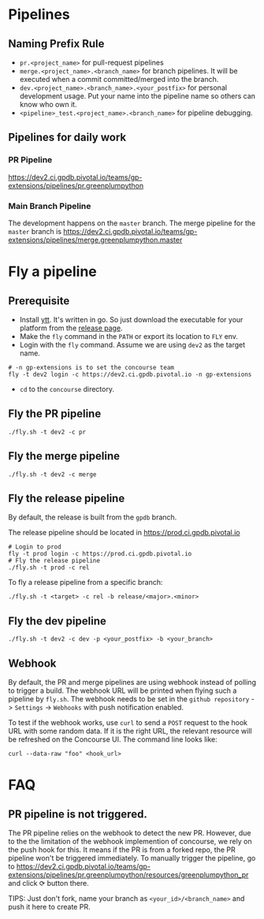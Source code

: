 # Pipelines

## Naming Prefix Rule

- `pr.<project_name>` for pull-request pipelines
- `merge.<project_name>.<branch_name>` for branch pipelines. It will be executed when a commit committed/merged into the branch.
- `dev.<project_name>.<branch_name>.<your_postfix>` for personal development usage. Put your name into the pipeline name so others can know who own it.
- `<pipeline>_test.<project_name>.<branch_name>` for pipeline debugging.

## Pipelines for daily work

### PR Pipeline

https://dev2.ci.gpdb.pivotal.io/teams/gp-extensions/pipelines/pr.greenplumpython

### Main Branch Pipeline

The development happens on the `master` branch. The merge pipeline for the `master` branch is
https://dev2.ci.gpdb.pivotal.io/teams/gp-extensions/pipelines/merge.greenplumpython.master


# Fly a pipeline

## Prerequisite

- Install [ytt](https://carvel.dev/ytt/). It's written in go. So just download the executable for your platform from the [release page](https://github.com/vmware-tanzu/carvel-ytt/releases).
- Make the `fly` command in the `PATH` or export its location to `FLY` env.
- Login with the `fly` command. Assume we are using `dev2` as the target name.

```
# -n gp-extensions is to set the concourse team
fly -t dev2 login -c https://dev2.ci.gpdb.pivotal.io -n gp-extensions
```

- `cd` to the `concourse` directory.

## Fly the PR pipeline

```
./fly.sh -t dev2 -c pr
```

## Fly the merge pipeline

```
./fly.sh -t dev2 -c merge
```

## Fly the release pipeline

By default, the release is built from the `gpdb` branch.

The release pipeline should be located in https://prod.ci.gpdb.pivotal.io

```
# Login to prod
fly -t prod login -c https://prod.ci.gpdb.pivotal.io
# Fly the release pipeline
./fly.sh -t prod -c rel
```

To fly a release pipeline from a specific branch:

```
./fly.sh -t <target> -c rel -b release/<major>.<minor>
```

## Fly the dev pipeline

```
./fly.sh -t dev2 -c dev -p <your_postfix> -b <your_branch>
```

## Webhook

By default, the PR and merge pipelines are using webhook instead of polling to trigger a build. The webhook URL will be printed when flying such a pipeline by `fly.sh`. The webhook needs to be set in the `github repository` -> `Settings` -> `Webhooks` with push notification enabled.

To test if the webhook works, use `curl` to send a `POST` request to the hook URL with some random data. If it is the right URL, the relevant resource will be refreshed on the Concourse UI. The command line looks like:

```
curl --data-raw "foo" <hook_url>
```

# FAQ

## PR pipeline is not triggered.

The PR pipeline relies on the webhook to detect the new PR. However, due to the the limitation of the webhook implemention of concourse, we rely on the push hook for this. It means if the PR is from a forked repo, the PR pipeline won't be triggered immediately. To manually trigger the pipeline, go to https://dev2.ci.gpdb.pivotal.io/teams/gp-extensions/pipelines/pr.greenplumpython/resources/greenplumpython_pr and click ⟳ button there.

TIPS: Just don't fork, name your branch as `<your_id>/<branch_name>` and push it here to create PR.
